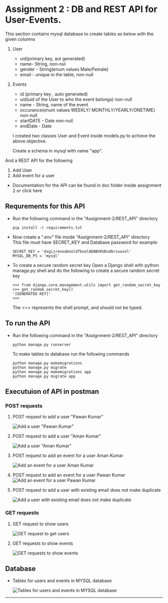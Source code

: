 # Assignment 2 : DB and REST API for User-Events.

This section contains mysql database to create tables as below with the given columns

1.  User

    - uid(primary key, aut generated)
    - name- String, non-nul
    - gender - String(enum values Male/Female)
    - email - unique in the table, non-null

2.  Events
    - id (primary key , auto generated)
    - uid(uid of the User to who the event belongs) non-null
    - name - String, name of the event
    - occurance(enum values WEEKLY/ MONTHLY/YEARLY/ONETIME) non-null
    - startDATE - Date non-null
    - endDate - Date

    I created two classes User and Event inside models.py to achieve the above objective. 
    
    Create a schema in mysql with name "app".
   

And a REST API for the following

1.  Add User
2.  Add event for a user

- Documentation for the API can be found in doc folder inside assignment 2 or click here

## Requrements for this API

- Run the following command in the "Assignment-2/REST_API" directory
    ```
    pip install -r requirements.txt
    ```

- Now create a ".env" file inside "Assignment-2/REST_API" directory  
  This file must have SECRET_KEY and Database password
  for example:
    ```
    SECRET_KEY = 'dxgijrenoabnoldfbnolAENBVKUDudbrsuovnl'
    MYSQL_DB_PS = 'mysql'
    ```
- To create a secure random secret key
  Open a Django shell with python manage.py shell and do the following to create a secure random secret key
    ```
    >>> from django.core.management.utils import get_random_secret_key
    >>> get_random_secret_key()
    '[GENERATED KEY]'
    >>>
    ```
    The >>> represents the shell prompt, and should not be typed.
## To run the API
- Run the following command in the "Assignment-2/REST_API" directory
    ```
    python manage.py runserver
    ```

    To make tables to database run the following commands
    ```
    python manage.py makemigrations
    python manage.py migrate 
    python manage.py makemigrations app
    python manage.py migrate app
    ```
## Executuion of API in postman
### POST requests
1. POST request to add a user "Pawan Kumar"

    ![Add a user "Pawan Kumar"](Images/pawan.png)

2. POST request to add a user "Aman Kumar"

    ![Add a user "Aman Kumar"](Images/aman.png)

3. POST request to add an event for a user Aman Kumar

    ![Add an event for a user Aman Kumar](Images/aman-birthday.png)

4. POST request to add an event for a user Pawan Kumar
    ![Add an event for a user Pawan Kumar](Images/pawan-quiz.png)

5. POST request to add a user with existing email does not make duplicate

    ![Add a user with existing email does not make duplicate](Images/email-already-exist.png)
### GET requests
1. GET request to show users

    ![GET request to get users](Images/users.png)

2. GET requests to show events

    ![GET requests to show events](Images/events.png)

## Database 
   * Tables for users and events in MYSQL database

     ![Tables for users and events in MYSQL database](Images/database.png)

---
    